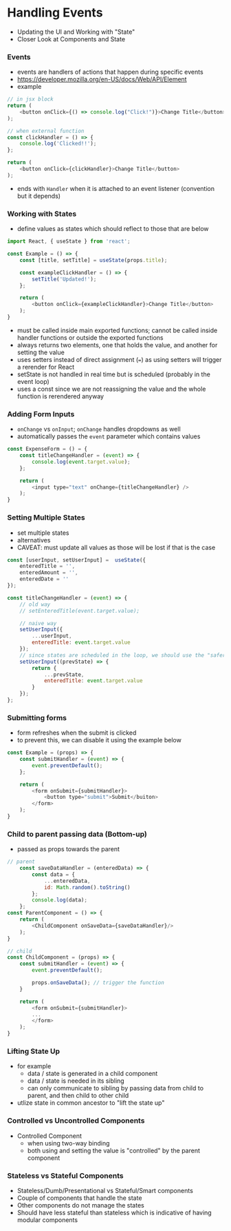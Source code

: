 # Handling Events
- Updating the UI and Working with "State"
- Closer Look at Components and State

### Events
- events are handlers of actions that happen during specific events
- https://developer.mozilla.org/en-US/docs/Web/API/Element
- example
```js
// in jsx block
return (
    <button onClick={() => console.log("Click!")}>Change Title</button>
);

// when external function
const clickHandler = () => {
    console.log('Clicked!!');
};

return (
    <button onClick={clickHandler}>Change Title</button>
);
```
- ends with `Handler` when it is attached to an event listener (convention but it depends)

### Working with States
- define values as states which should reflect to those that are below
```js
import React, { useState } from 'react';

const Example = () => {
    const [title, setTitle] = useState(props.title);

    const exampleClickHandler = () => {
        setTitle('Updated!');
    };

    return (
        <button onClick={exampleClickHandler}>Change Title</button>
    );
}
```
- must be called inside main exported functions; cannot be called inside handler functions or outside the exported functions
- always returns two elements, one that holds the value, and another for setting the value
- uses setters instead of direct assignment (`=`) as using setters will trigger a rerender for React
- setState is not handled in real time but is scheduled (probably in the event loop)
- uses a const since we are not reassigning the value and the whole function is rerendered anyway

### Adding Form Inputs
- `onChange` vs `onInput`; `onChange` handles dropdowns as well
- automatically passes the `event` parameter which contains values

```js
const ExpenseForm = () = {
    const titleChangeHandler = (event) => {
        console.log(event.target.value);
    };

    return (
        <input type="text" onChange={titleChangeHandler} />
    );
}
```

### Setting Multiple States
- set multiple states
- alternatives
- CAVEAT: must update all values as those will be lost if that is the case
```js
const [userInput, setUserInput] =  useState({
    enteredTitle = '',
    enteredAmount = '',
    enteredDate = ''
});

const titleChangeHandler = (event) => {
    // old way
    // setEnteredTitle(event.target.value);

    // naive way
    setUserInput({
        ...userInput,
        enteredTitle: event.target.value
    });
    // since states are scheduled in the loop, we should use the "safer" way which uses the previous state
    setUserInput((prevState) => {
        return {
            ...prevState,
            enteredTitle: event.target.value
        }
    });
};
```

### Submitting forms
- form refreshes when the submit is clicked
- to prevent this, we can disable it using the example below
```js
const Example = (props) => {
    const submitHandler = (event) => {
        event.preventDefault();
    };

    return (
        <form onSubmit={submitHandler}>
            <button type="submit">Submit</buiton>
        </form>
    );
}
```

### Child to parent passing data (Bottom-up)
- passed as props towards the parent

```js
// parent
    const saveDataHandler = (enteredData) => {
        const data = {
            ...enteredData,
            id: Math.random().toString()
        };
        console.log(data);
    };
const ParentComponent = () => {
    return (
        <ChildComponent onSaveData={saveDataHandler}/>
    );
}

// child
const ChildComponent = (props) => {
    const submitHandler = (event) => {
        event.preventDefault();

        props.onSaveData(); // trigger the function
    }

    return (
        <form onSubmit={submitHandler}>
        ...
        </form>
    );
}
```

### Lifting State Up
- for example
    - data / state is generated in a child component
    - data / state is needed in its sibling
    - can only communicate to sibling by passing data from child to parent, and then child to other child
- utlize state in common ancestor to "lift the state up"

### Controlled vs Uncontrolled Components
- Controlled Component
  - when using two-way binding
  - both using and setting the value is "controlled" by the parent component

### Stateless vs Stateful Components
- Stateless/Dumb/Presentational vs Stateful/Smart components
- Couple of components that handle the state
- Other components do not manage the states
- Should have less stateful than stateless which is indicative of having modular components
